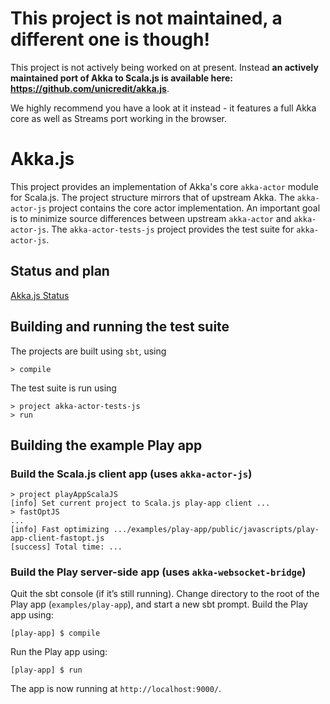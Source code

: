 # This project is not maintained, a different one is though!
This project is not actively being worked on at present. 
Instead **an actively maintained port of Akka to Scala.js is available here: https://github.com/unicredit/akka.js**.

We highly recommend you have a look at it instead - it features a full Akka core as well as Streams port working in the browser.

# Akka.js

This project provides an implementation of Akka's core `akka-actor` module for
Scala.js. The project structure mirrors that of upstream Akka. The `akka-actor-js`
project contains the core actor implementation. An important goal is
to minimize source differences between upstream `akka-actor` and `akka-actor-js`.
The `akka-actor-tests-js` project provides the test suite for `akka-actor-js`.

## Status and plan

[Akka.js Status](https://docs.google.com/a/typesafe.com/document/d/1i2GbI3-_p-8nQdpyb9PbzeQzOKieDzPw9owkAJJ7cq4/edit#)

## Building and running the test suite

The projects are built using `sbt`, using

```
> compile
```

The test suite is run using

```
> project akka-actor-tests-js
> run
```

## Building the example Play app

### Build the Scala.js client app (uses `akka-actor-js`)

```
> project playAppScalaJS
[info] Set current project to Scala.js play-app client ...
> fastOptJS
...
[info] Fast optimizing .../examples/play-app/public/javascripts/play-app-client-fastopt.js
[success] Total time: ...
```

### Build the Play server-side app (uses `akka-websocket-bridge`)

Quit the sbt console (if it’s still running). Change directory to the root of the Play app
(`examples/play-app`), and start a new sbt prompt. Build the Play app using:

```
[play-app] $ compile
```

Run the Play app using:

```
[play-app] $ run
```

The app is now running at `http://localhost:9000/`.
